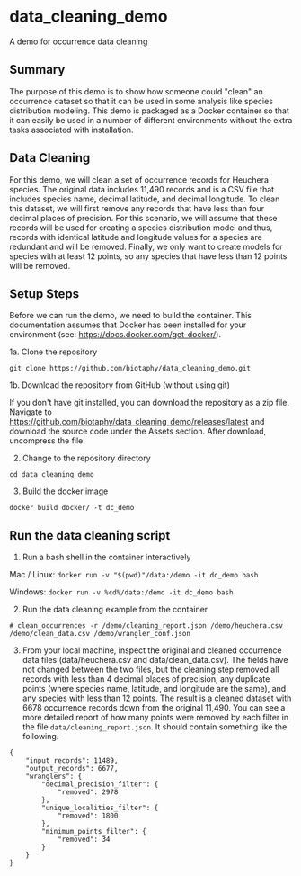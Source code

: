 # data_cleaning_demo
A demo for occurrence data cleaning

## Summary

The purpose of this demo is to show how someone could "clean" an occurrence dataset so
that it can be used in some analysis like species distribution modeling.  This demo is
packaged as a Docker container so that it can easily be used in a number of different
environments without the extra tasks associated with installation.

## Data Cleaning

For this demo, we will clean a set of occurrence records for Heuchera species.  The
original data includes 11,490 records and is a CSV file that includes species name,
decimal latitude, and decimal longitude.  To clean this dataset, we will first remove
any records that have less than four decimal places of precision.  For this scenario,
we will assume that these records will be used for creating a species distribution
model and thus, records with identical latitude and longitude values for a species
are redundant and will be removed.  Finally, we only want to create models for species
with at least 12 points, so any species that have less than 12 points will be removed.

## Setup Steps

Before we can run the demo, we need to build the container.  This documentation
assumes that Docker has been installed for your environment 
(see: https://docs.docker.com/get-docker/).

1a. Clone the repository

  `git clone https://github.com/biotaphy/data_cleaning_demo.git`

1b. Download the repository from GitHub (without using git)

  If you don't have git installed, you can download the repository as a zip file.
  Navigate to https://github.com/biotaphy/data_cleaning_demo/releases/latest and
  download the source code under the Assets section.  After download, uncompress
  the file.

2. Change to the repository directory

  `cd data_cleaning_demo`

3. Build the docker image

  `docker build docker/ -t dc_demo`

## Run the data cleaning script

1. Run a bash shell in the container interactively

Mac / Linux:
  `docker run -v "$(pwd)"/data:/demo -it dc_demo bash`

Windows:
  `docker run -v %cd%/data:/demo -it dc_demo bash`
  
2. Run the data cleaning example from the container

  `# clean_occurrences -r /demo/cleaning_report.json /demo/heuchera.csv /demo/clean_data.csv /demo/wrangler_conf.json`
  
3. From your local machine, inspect the original and cleaned occurrence data files
   (data/heuchera.csv and data/clean_data.csv).  The fields have not changed between the
   two files, but the cleaning step removed all records with less than 4 decimal places
   of precision, any duplicate points (where species name, latitude, and longitude are
   the same), and any species with less than 12 points.  The result is a cleaned dataset
   with 6678 occurrence records down from the original 11,490.  You can see a more
   detailed report of how many points were removed by each filter in the file
   `data/cleaning_report.json`.  It should contain something like the following.

```
{
    "input_records": 11489,
    "output_records": 6677,
    "wranglers": {
        "decimal_precision_filter": {
            "removed": 2978
        },
        "unique_localities_filter": {
            "removed": 1800
        },
        "minimum_points_filter": {
            "removed": 34
        }
    }
}
```
